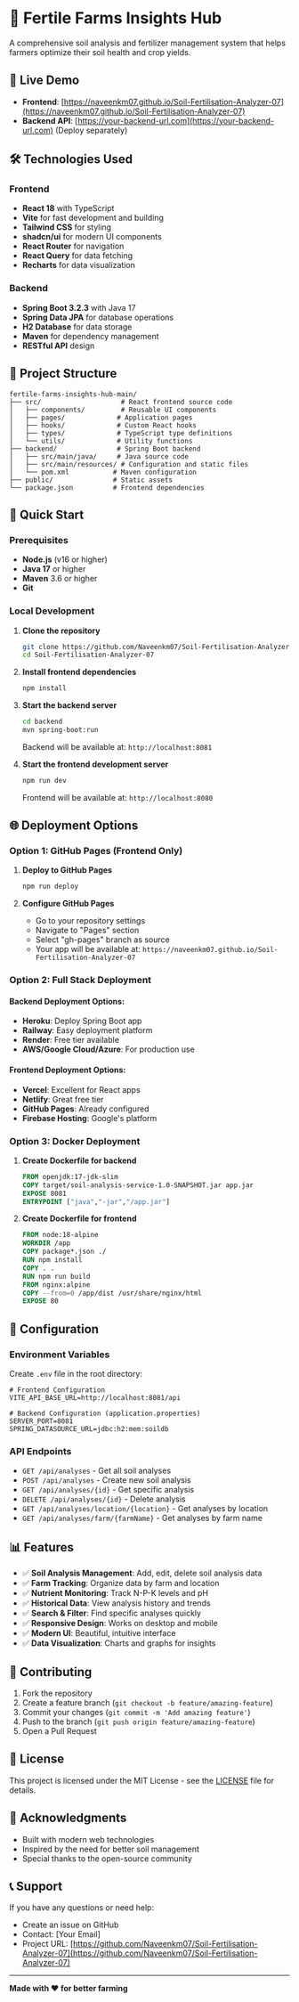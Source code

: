 # 🌱 Fertile Farms Insights Hub

A comprehensive soil analysis and fertilizer management system that helps farmers optimize their soil health and crop yields.

## 🚀 Live Demo

- **Frontend**: [https://naveenkm07.github.io/Soil-Fertilisation-Analyzer-07](https://naveenkm07.github.io/Soil-Fertilisation-Analyzer-07)
- **Backend API**: [https://your-backend-url.com](https://your-backend-url.com) (Deploy separately)

## 🛠️ Technologies Used

### Frontend
- **React 18** with TypeScript
- **Vite** for fast development and building
- **Tailwind CSS** for styling
- **shadcn/ui** for modern UI components
- **React Router** for navigation
- **React Query** for data fetching
- **Recharts** for data visualization

### Backend
- **Spring Boot 3.2.3** with Java 17
- **Spring Data JPA** for database operations
- **H2 Database** for data storage
- **Maven** for dependency management
- **RESTful API** design

## 📁 Project Structure

```
fertile-farms-insights-hub-main/
├── src/                    # React frontend source code
│   ├── components/         # Reusable UI components
│   ├── pages/             # Application pages
│   ├── hooks/             # Custom React hooks
│   ├── types/             # TypeScript type definitions
│   └── utils/             # Utility functions
├── backend/               # Spring Boot backend
│   ├── src/main/java/     # Java source code
│   ├── src/main/resources/ # Configuration and static files
│   └── pom.xml           # Maven configuration
├── public/               # Static assets
└── package.json          # Frontend dependencies
```

## 🚀 Quick Start

### Prerequisites
- **Node.js** (v16 or higher)
- **Java 17** or higher
- **Maven** 3.6 or higher
- **Git**

### Local Development

1. **Clone the repository**
   ```bash
   git clone https://github.com/Naveenkm07/Soil-Fertilisation-Analyzer-07.git
   cd Soil-Fertilisation-Analyzer-07
   ```

2. **Install frontend dependencies**
   ```bash
   npm install
   ```

3. **Start the backend server**
   ```bash
   cd backend
   mvn spring-boot:run
   ```
   Backend will be available at: `http://localhost:8081`

4. **Start the frontend development server**
   ```bash
   npm run dev
   ```
   Frontend will be available at: `http://localhost:8080`

## 🌐 Deployment Options

### Option 1: GitHub Pages (Frontend Only)

1. **Deploy to GitHub Pages**
   ```bash
   npm run deploy
   ```

2. **Configure GitHub Pages**
   - Go to your repository settings
   - Navigate to "Pages" section
   - Select "gh-pages" branch as source
   - Your app will be available at: `https://naveenkm07.github.io/Soil-Fertilisation-Analyzer-07`

### Option 2: Full Stack Deployment

#### Backend Deployment Options:
- **Heroku**: Deploy Spring Boot app
- **Railway**: Easy deployment platform
- **Render**: Free tier available
- **AWS/Google Cloud/Azure**: For production use

#### Frontend Deployment Options:
- **Vercel**: Excellent for React apps
- **Netlify**: Great free tier
- **GitHub Pages**: Already configured
- **Firebase Hosting**: Google's platform

### Option 3: Docker Deployment

1. **Create Dockerfile for backend**
   ```dockerfile
   FROM openjdk:17-jdk-slim
   COPY target/soil-analysis-service-1.0-SNAPSHOT.jar app.jar
   EXPOSE 8081
   ENTRYPOINT ["java","-jar","/app.jar"]
   ```

2. **Create Dockerfile for frontend**
   ```dockerfile
   FROM node:18-alpine
   WORKDIR /app
   COPY package*.json ./
   RUN npm install
   COPY . .
   RUN npm run build
   FROM nginx:alpine
   COPY --from=0 /app/dist /usr/share/nginx/html
   EXPOSE 80
   ```

## 🔧 Configuration

### Environment Variables

Create `.env` file in the root directory:
```env
# Frontend Configuration
VITE_API_BASE_URL=http://localhost:8081/api

# Backend Configuration (application.properties)
SERVER_PORT=8081
SPRING_DATASOURCE_URL=jdbc:h2:mem:soildb
```

### API Endpoints

- `GET /api/analyses` - Get all soil analyses
- `POST /api/analyses` - Create new soil analysis
- `GET /api/analyses/{id}` - Get specific analysis
- `DELETE /api/analyses/{id}` - Delete analysis
- `GET /api/analyses/location/{location}` - Get analyses by location
- `GET /api/analyses/farm/{farmName}` - Get analyses by farm name

## 📊 Features

- ✅ **Soil Analysis Management**: Add, edit, delete soil analysis data
- ✅ **Farm Tracking**: Organize data by farm and location
- ✅ **Nutrient Monitoring**: Track N-P-K levels and pH
- ✅ **Historical Data**: View analysis history and trends
- ✅ **Search & Filter**: Find specific analyses quickly
- ✅ **Responsive Design**: Works on desktop and mobile
- ✅ **Modern UI**: Beautiful, intuitive interface
- ✅ **Data Visualization**: Charts and graphs for insights

## 🤝 Contributing

1. Fork the repository
2. Create a feature branch (`git checkout -b feature/amazing-feature`)
3. Commit your changes (`git commit -m 'Add amazing feature'`)
4. Push to the branch (`git push origin feature/amazing-feature`)
5. Open a Pull Request

## 📝 License

This project is licensed under the MIT License - see the [LICENSE](LICENSE) file for details.

## 🙏 Acknowledgments

- Built with modern web technologies
- Inspired by the need for better soil management
- Special thanks to the open-source community

## 📞 Support

If you have any questions or need help:
- Create an issue on GitHub
- Contact: [Your Email]
- Project URL: [https://github.com/Naveenkm07/Soil-Fertilisation-Analyzer-07](https://github.com/Naveenkm07/Soil-Fertilisation-Analyzer-07)

---

**Made with ❤️ for better farming**
